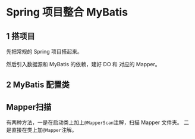 # Spring 项目整合 MyBatis

## 1 搭项目
先把常规的 Spring 项目搭起来。

然后引入数据源和 MyBatis 的依赖，建好 DO 和 对应的 Mapper。

## 2 MyBatis 配置类



## Mapper扫描
有两种方法，一是在启动类上加上`@MapperScan`注解，扫描 Mapper 文件夹。
二是直接在类上加`@Mapper`注解。
